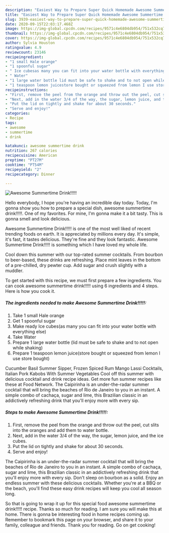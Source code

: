```yaml
---
description: "Easiest Way to Prepare Super Quick Homemade Awesome Summertime Drink!!!!!"
title: "Easiest Way to Prepare Super Quick Homemade Awesome Summertime Drink!!!!!"
slug: 3939-easiest-way-to-prepare-super-quick-homemade-awesome-summertime-drink
date: 2020-09-15T22:03:17.468Z
image: https://img-global.cpcdn.com/recipes/9571c4e6804db954/751x532cq70/awesome-summertime-drink-recipe-main-photo.jpg
thumbnail: https://img-global.cpcdn.com/recipes/9571c4e6804db954/751x532cq70/awesome-summertime-drink-recipe-main-photo.jpg
cover: https://img-global.cpcdn.com/recipes/9571c4e6804db954/751x532cq70/awesome-summertime-drink-recipe-main-photo.jpg
author: Sylvia Houston
ratingvalue: 4.9
reviewcount: 23146
recipeingredient:
- "1 small Hale orange"
- "1 spoonful sugar"
- " Ice cubesas many you can fit into your water bottle with everything else"
- " Water"
- "1 large water bottle lid must be safe to shake and to not open while shaking"
- "1 teaspoon lemon juicestore bought or squeezed from lemon I use store bought"
recipeinstructions:
- "First, remove the peel from the orange and throw out the peel, cut slits into the oranges and add them to water bottle."
- "Next, add in the water 3/4 of the way, the sugar, lemon juice, and the ice cubes."
- "Put the lid on tightly and shake for about 30 seconds."
- "Serve and enjoy!"
categories:
- Recipe
tags:
- awesome
- summertime
- drink

katakunci: awesome summertime drink 
nutrition: 267 calories
recipecuisine: American
preptime: "PT27M"
cooktime: "PT54M"
recipeyield: "2"
recipecategory: Dinner

---
```



![Awesome Summertime Drink!!!!!](https://img-global.cpcdn.com/recipes/9571c4e6804db954/751x532cq70/awesome-summertime-drink-recipe-main-photo.jpg)

Hello everybody, I hope you're having an incredible day today. Today, I'm gonna show you how to prepare a special dish, awesome summertime drink!!!!!. One of my favorites. For mine, I'm gonna make it a bit tasty. This is gonna smell and look delicious.

Awesome Summertime Drink!!!!! is one of the most well liked of recent trending foods on earth. It is appreciated by millions every day. It's simple, it's fast, it tastes delicious. They're fine and they look fantastic. Awesome Summertime Drink!!!!! is something which I have loved my whole life.

Cool down this summer with our top-rated summer cocktails. From bourbon to beer-based, these drinks are refreshing. Place mint leaves in the bottom of a pre-chilled, dry pewter cup. Add sugar and crush slightly with a muddler.


To get started with this recipe, we must first prepare a few ingredients. You can cook awesome summertime drink!!!!! using 6 ingredients and 4 steps. Here is how you cook it.

<!--inarticleads1-->

##### The ingredients needed to make Awesome Summertime Drink!!!!!:

1. Take 1 small Hale orange
1. Get 1 spoonful sugar
1. Make ready  Ice cubes(as many you can fit into your water bottle with everything else)
1. Take  Water
1. Prepare 1 large water bottle (lid must be safe to shake and to not open while shaking)
1. Prepare 1 teaspoon lemon juice(store bought or squeezed from lemon I use store bought)


Cucumber Basil Summer Sipper, Frozen Spiced Rum Mango Lassi Cocktails, Italian Pork Kabobs With Summer Vegetables Cool off this summer with delicious cocktail and drink recipe ideas. Get more fun summer recipes like these at Food Network. The Caipirinha is an under-the-radar summer cocktail that will bring the beaches of Rio de Janeiro to you in an instant. A simple combo of cachaça, sugar and lime, this Brazilian classic in an addictively refreshing drink that you&#39;ll enjoy more with every sip. 

<!--inarticleads2-->

##### Steps to make Awesome Summertime Drink!!!!!:

1. First, remove the peel from the orange and throw out the peel, cut slits into the oranges and add them to water bottle.
1. Next, add in the water 3/4 of the way, the sugar, lemon juice, and the ice cubes.
1. Put the lid on tightly and shake for about 30 seconds.
1. Serve and enjoy!


The Caipirinha is an under-the-radar summer cocktail that will bring the beaches of Rio de Janeiro to you in an instant. A simple combo of cachaça, sugar and lime, this Brazilian classic in an addictively refreshing drink that you&#39;ll enjoy more with every sip. Don&#39;t sleep on bourbon as a solid. Enjoy an endless summer with these delicious cocktails. Whether you&#39;re at a BBQ or the beach, you&#39;ll find these easy drink recipes will keep you cool all season long. 

So that is going to wrap it up for this special food awesome summertime drink!!!!! recipe. Thanks so much for reading. I am sure you will make this at home. There is gonna be interesting food in home recipes coming up. Remember to bookmark this page on your browser, and share it to your family, colleague and friends. Thank you for reading. Go on get cooking!
